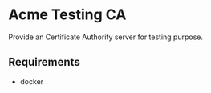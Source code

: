 Acme Testing CA
===============

Provide an Certificate Authority server for testing purpose.

Requirements
------------

- docker
